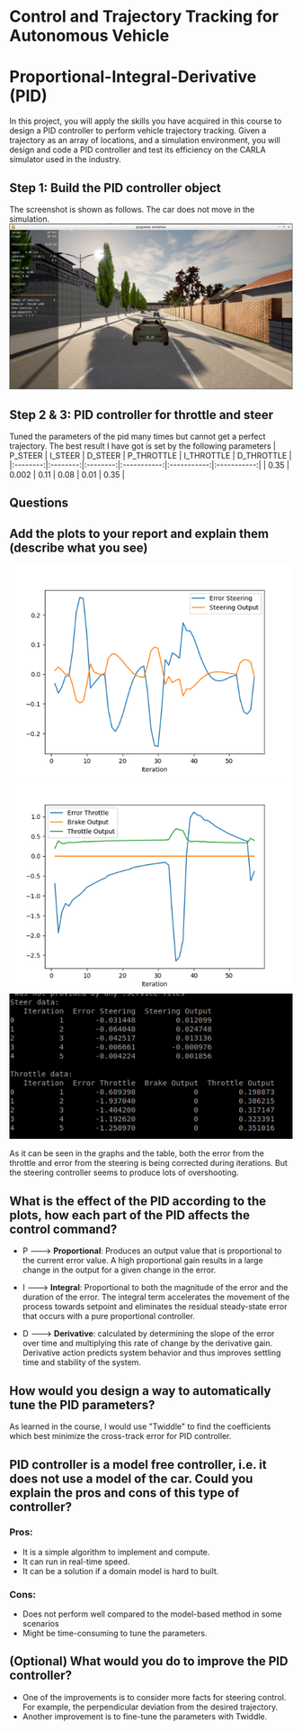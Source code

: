 # Control and Trajectory Tracking for Autonomous Vehicle

# Proportional-Integral-Derivative (PID)

In this project, you will apply the skills you have acquired in this course to design a PID controller to perform vehicle trajectory tracking. Given a trajectory as an array of locations, and a simulation environment, you will design and code a PID controller and test its efficiency on the CARLA simulator used in the industry.






## Step 1: Build the PID controller object
The screenshot is shown as follows. The car does not move in the simulation.
![](./project/pid_controller/screenshot//c6_step1.png)

## Step 2 & 3: PID controller for throttle and steer
Tuned the parameters of the pid many times but cannot get a perfect trajectory. The best result I have got is set by the following parameters
| P_STEER | I_STEER | D_STEER | P_THROTTLE | I_THROTTLE | D_THROTTLE |
|:--------:|:--------:|:--------:|:-----------:|:-----------:|:-----------:|
|   0.35    |   0.002    |   0.11    |     0.08     |     0.01     |     0.35     |


## Questions

## Add the plots to your report and explain them (describe what you see)
![](./project/pid_controller/screenshot//step4_1a.png)
![](./project/pid_controller/screenshot//step4_1b.png)
![](./project/pid_controller/screenshot//step4_1c.png)

As it can be seen in the graphs and the table, both the error from the throttle and error from the steering is being corrected during iterations. But the steering controller seems to produce lots of overshooting.

## What is the effect of the PID according to the plots, how each part of the PID affects the control command?

- P ---> **Proportional**: Produces an output value that is proportional to the current error value. A high proportional gain results in a large change in the output for a given change in the error.

- I ---> **Integral**: Proportional to both the magnitude of the error and the duration of the error. The integral term accelerates the movement of the process towards setpoint and eliminates the residual steady-state error that occurs with a pure proportional controller.

- D ---> **Derivative**: calculated by determining the slope of the error over time and multiplying this rate of change by the derivative gain. Derivative action predicts system behavior and thus improves settling time and stability of the system.

## How would you design a way to automatically tune the PID parameters?

As learned in the course, I would use "Twiddle" to find the coefficients which best minimize the cross-track error for PID controller.

## PID controller is a model free controller, i.e. it does not use a model of the car. Could you explain the pros and cons of this type of controller?
### Pros:
- It is a simple algorithm to implement and compute.
- It can run in real-time speed.
- It can be a solution if a domain model is hard to built.

### Cons:
- Does not perform well compared to the model-based method in some scenarios
- Might be time-consuming to tune the parameters.

## (Optional) What would you do to improve the PID controller?
- One of the improvements is to consider more facts for steering control. For example, the perpendicular deviation from the desired trajectory.
- Another improvement is to fine-tune the parameters with Twiddle.
